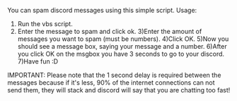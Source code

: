You can spam discord messages using this simple script. Usage:

1) Run the vbs script.
2) Enter the message to spam and click ok.
3)Enter the amount of messages you want to spam (must be numbers).
4)Click OK.
5)Now you should see a message box, saying your message and a number.
6)After you click OK on the msgbox you have 3 seconds to go to your discord.
7)Have fun :D


IMPORTANT: Please note that the 1 second delay is required between the messages because if it's less, 90% of the internet connections can not send them, they will stack and discord will say that you are chatting too fast!
